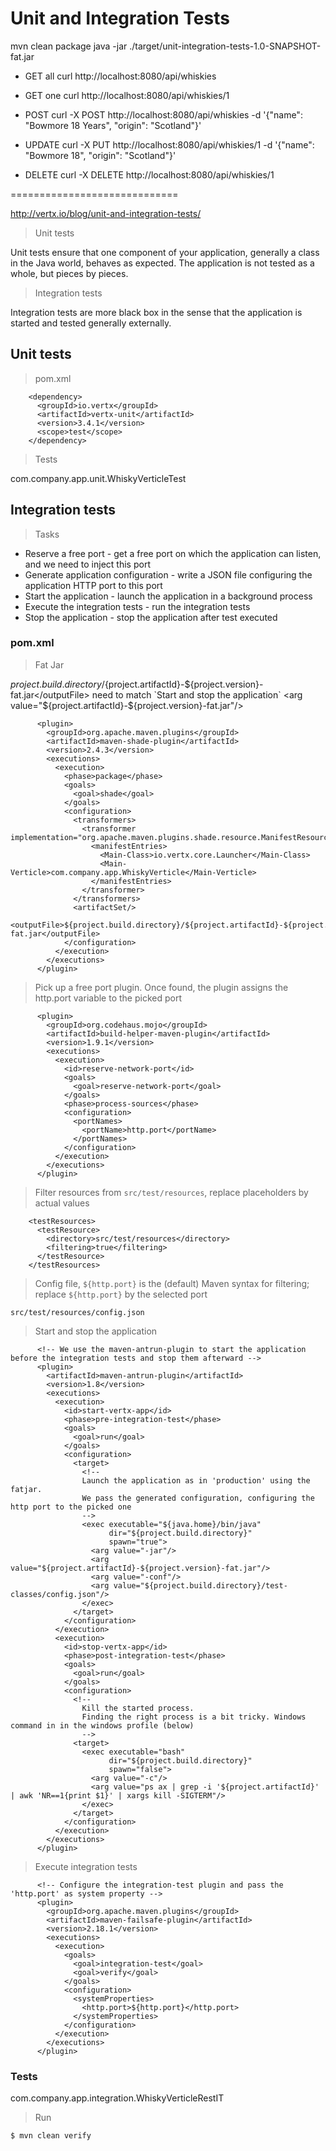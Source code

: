 # Unit and Integration Tests

mvn clean package
java -jar ./target/unit-integration-tests-1.0-SNAPSHOT-fat.jar

- GET all
curl http://localhost:8080/api/whiskies

- GET one
 curl http://localhost:8080/api/whiskies/1

 - POST
 curl -X POST http://localhost:8080/api/whiskies -d '{"name": "Bowmore 18 Years", "origin": "Scotland"}'

 - UPDATE
 curl -X PUT http://localhost:8080/api/whiskies/1 -d '{"name": "Bowmore 18", "origin": "Scotland"}'

 - DELETE
 curl -X DELETE http://localhost:8080/api/whiskies/1

=============================

http://vertx.io/blog/unit-and-integration-tests/

> Unit tests

Unit tests ensure that one component of your application, generally a class in the Java world, behaves as expected.
The application is not tested as a whole, but pieces by pieces.

> Integration tests

Integration tests are more black box in the sense that the application is started and tested generally externally.

## Unit tests

> pom.xml

```
    <dependency>
      <groupId>io.vertx</groupId>
      <artifactId>vertx-unit</artifactId>
      <version>3.4.1</version>
      <scope>test</scope>
    </dependency>
```

> Tests

com.company.app.unit.WhiskyVerticleTest

## Integration tests

> Tasks

- Reserve a free port - get a free port on which the application can listen, and we need to inject this port
- Generate application configuration - write a JSON file configuring the application HTTP port to this port
- Start the application - launch the application in a background process
- Execute the integration tests - run the integration tests
- Stop the application - stop the application after test executed

### pom.xml

> Fat Jar

<outputFile>${project.build.directory}/${project.artifactId}-${project.version}-fat.jar</outputFile>
need to match `Start and stop the application` <arg value="${project.artifactId}-${project.version}-fat.jar"/>

```
      <plugin>
        <groupId>org.apache.maven.plugins</groupId>
        <artifactId>maven-shade-plugin</artifactId>
        <version>2.4.3</version>
        <executions>
          <execution>
            <phase>package</phase>
            <goals>
              <goal>shade</goal>
            </goals>
            <configuration>
              <transformers>
                <transformer implementation="org.apache.maven.plugins.shade.resource.ManifestResourceTransformer">
                  <manifestEntries>
                    <Main-Class>io.vertx.core.Launcher</Main-Class>
                    <Main-Verticle>com.company.app.WhiskyVerticle</Main-Verticle>
                  </manifestEntries>
                </transformer>
              </transformers>
              <artifactSet/>
              <outputFile>${project.build.directory}/${project.artifactId}-${project.version}-fat.jar</outputFile>
            </configuration>
          </execution>
        </executions>
      </plugin>
```

> Pick up a free port plugin. Once found, the plugin assigns the http.port variable to the picked port

```
      <plugin>
        <groupId>org.codehaus.mojo</groupId>
        <artifactId>build-helper-maven-plugin</artifactId>
        <version>1.9.1</version>
        <executions>
          <execution>
            <id>reserve-network-port</id>
            <goals>
              <goal>reserve-network-port</goal>
            </goals>
            <phase>process-sources</phase>
            <configuration>
              <portNames>
                <portName>http.port</portName>
              </portNames>
            </configuration>
          </execution>
        </executions>
      </plugin>
```

> Filter resources from `src/test/resources`, replace placeholders by actual values

```
    <testResources>
      <testResource>
        <directory>src/test/resources</directory>
        <filtering>true</filtering>
      </testResource>
    </testResources>
```

> Config file, `${http.port}` is the (default) Maven syntax for filtering; replace `${http.port}` by the selected port

```
src/test/resources/config.json
```

> Start and stop the application

```
      <!-- We use the maven-antrun-plugin to start the application before the integration tests and stop them afterward -->
      <plugin>
        <artifactId>maven-antrun-plugin</artifactId>
        <version>1.8</version>
        <executions>
          <execution>
            <id>start-vertx-app</id>
            <phase>pre-integration-test</phase>
            <goals>
              <goal>run</goal>
            </goals>
            <configuration>
              <target>
                <!--
                Launch the application as in 'production' using the fatjar.
                We pass the generated configuration, configuring the http port to the picked one
                -->
                <exec executable="${java.home}/bin/java"
                      dir="${project.build.directory}"
                      spawn="true">
                  <arg value="-jar"/>
                  <arg value="${project.artifactId}-${project.version}-fat.jar"/>
                  <arg value="-conf"/>
                  <arg value="${project.build.directory}/test-classes/config.json"/>
                </exec>
              </target>
            </configuration>
          </execution>
          <execution>
            <id>stop-vertx-app</id>
            <phase>post-integration-test</phase>
            <goals>
              <goal>run</goal>
            </goals>
            <configuration>
              <!--
                Kill the started process.
                Finding the right process is a bit tricky. Windows command in in the windows profile (below)
                -->
              <target>
                <exec executable="bash"
                      dir="${project.build.directory}"
                      spawn="false">
                  <arg value="-c"/>
                  <arg value="ps ax | grep -i '${project.artifactId}' | awk 'NR==1{print $1}' | xargs kill -SIGTERM"/>
                </exec>
              </target>
            </configuration>
          </execution>
        </executions>
      </plugin>
```

> Execute integration tests

```
      <!-- Configure the integration-test plugin and pass the 'http.port' as system property -->
      <plugin>
        <groupId>org.apache.maven.plugins</groupId>
        <artifactId>maven-failsafe-plugin</artifactId>
        <version>2.18.1</version>
        <executions>
          <execution>
            <goals>
              <goal>integration-test</goal>
              <goal>verify</goal>
            </goals>
            <configuration>
              <systemProperties>
                <http.port>${http.port}</http.port>
              </systemProperties>
            </configuration>
          </execution>
        </executions>
      </plugin>
```

### Tests

com.company.app.integration.WhiskyVerticleRestIT

> Run

```
$ mvn clean verify
```
